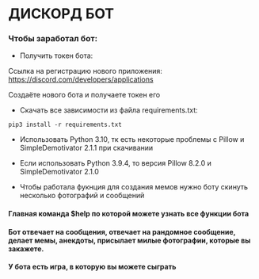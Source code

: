 # ДИСКОРД БОТ

### Чтобы заработал бот:

* Получить токен бота:

Ссылка на регистрацию нового приложения: https://discord.com/developers/applications

Создаёте нового бота и получаете токен его

* Скачать все зависимости из файла requirements.txt:

```
pip3 install -r requirements.txt
```

* Использовать Python 3.10, тк есть некоторые проблемы с Pillow и SimpleDemotivator 2.1.1 при скачивании
* Если использовать Python 3.9.4, то версия Pillow 8.2.0 и SimpleDemotivator 2.1.0

* Чтобы работала фукнция для создания мемов нужно боту скинуть несколько фотографий и сообщений 

#### Главная команда $help по которой можете узнать все функции бота

#### Бот отвечает на сообщения, отвечает на рандомное сообщение, делает мемы, анекдоты, присылает милые фотографии, которые вы закажете.
#### У бота есть игра, в которую вы можете сыграть
